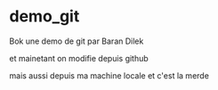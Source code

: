 # demo_git

Bok 
une demo de git par Baran Dilek

et mainetant on modifie depuis github

mais aussi depuis ma machine locale et c'est la merde
